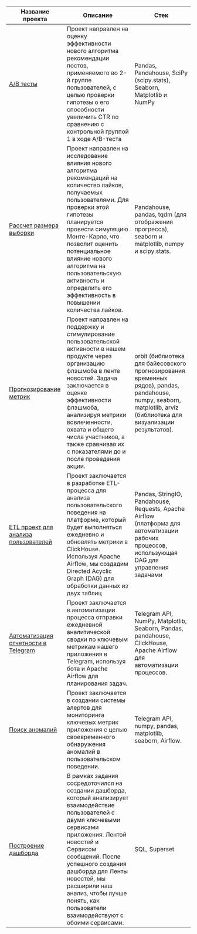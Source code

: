 | Название проекта    | Описание | Стек       |
|----------|---------|-------------|
| [A/B тесты](https://github.com/SergeyTsedrik/simDA_karpov.courses/tree/main/AB-test)| Проект направлен на оценку эффективности нового алгоритма рекомендации постов, применяемого во 2-й группе пользователей, с целью проверки гипотезы о его способности увеличить CTR по сравнению с контрольной группой 1 в ходе A/B-теста      | Pandas, Pandahouse, SciPy (scipy.stats), Seaborn, Matplotlib и NumPy|
|[Рассчет размера выборки](https://github.com/SergeyTsedrik/simDA_karpov.courses/tree/main/Sample_size)| Проект направлен на исследование влияния нового алгоритма рекомендаций на количество лайков, получаемых пользователями. Для проверки этой гипотезы планируется провести симуляцию Монте-Карло, что позволит оценить потенциальное влияние нового алгоритма на пользовательскую активность и определить его эффективность в повышении количества лайков.| Pandahouse, pandas, tqdm (для отображения прогресса), seaborn и matplotlib, numpy и scipy.stats.|
|[Прогнозирование метрик](https://github.com/SergeyTsedrik/simDA_karpov.courses/tree/main/predicting_metrics)|Проект направлен на поддержку и стимулирование пользовательской активности в нашем продукте через организацию флэшмоба в ленте новостей. Задача заключается в оценке эффективности флэшмоба, анализируя метрики вовлеченности, охвата и общего числа участников, а также сравнивая их с показателями до и после проведения акции.| orbit (библиотека для байесовского прогнозирования временных рядов), pandas, pandahouse, numpy, seaborn, matplotlib, arviz (библиотека для визуализации результатов).  |
|[ETL проект для анализа пользователей](https://github.com/SergeyTsedrik/simDA_karpov.courses/tree/main/building_ETL)| Проект заключается в разработке ETL-процесса для анализа пользовательского поведения на платформе, который будет выполняться ежедневно и обновлять метрики в ClickHouse. Используя Apache Airflow, мы создадим Directed Acyclic Graph (DAG) для обработки данных из двух таблиц| Pandas, StringIO, Pandahouse, Requests, Apache Airflow (платформа для автоматизации рабочих процессов, использующая DAG для управления задачами|
|[Автоматизация отчетности в Telegram](https://github.com/SergeyTsedrik/simDA_karpov.courses/tree/main/automation_reporting) | Проект заключается в автоматизации процесса отправки ежедневной аналитической сводки по ключевым метрикам нашего приложения в Telegram, используя бота и Apache Airflow для планирования задач.| Telegram API, NumPy, Matplotlib, Seaborn, Pandas, pandahouse, ClickHouse, Apache Airflow для автоматизации процессов.|
|[Поиск аномалий](https://github.com/SergeyTsedrik/simDA_karpov.courses/tree/main/anomaly_search)|Проект заключается в создании системы алертов для мониторинга ключевых метрик приложения с целью своевременного обнаружения аномалий в пользовательском поведении.|Telegram API, numpy, pandas, matplotlib, seaborn, Airflow.
| [Построение дашборда](https://github.com/SergeyTsedrik/simDA_karpov.courses/tree/main/building_dashboard) | В рамках задания сосредоточился на создании дашборда, который анализирует взаимодействие пользователей с двумя ключевыми сервисами приложения: Лентой новостей и Сервисом сообщений. После успешного создания дашборда для Ленты новостей, мы расширили наш анализ, чтобы лучше понять, как пользователи взаимодействуют с обоими сервисами. | SQL, Superset |
